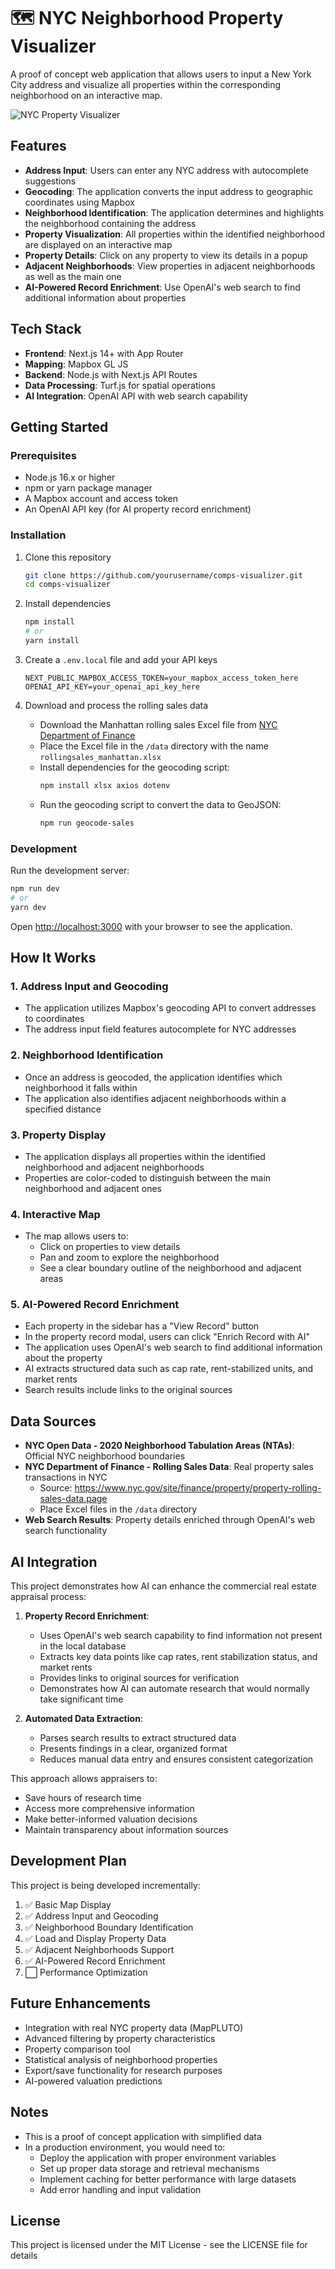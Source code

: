 # 🗺️ NYC Neighborhood Property Visualizer

A proof of concept web application that allows users to input a New York City address and visualize all properties within the corresponding neighborhood on an interactive map.

![NYC Property Visualizer](https://via.placeholder.com/1200x600?text=NYC+Property+Visualizer)

## Features

* **Address Input**: Users can enter any NYC address with autocomplete suggestions
* **Geocoding**: The application converts the input address to geographic coordinates using Mapbox
* **Neighborhood Identification**: The application determines and highlights the neighborhood containing the address
* **Property Visualization**: All properties within the identified neighborhood are displayed on an interactive map
* **Property Details**: Click on any property to view its details in a popup
* **Adjacent Neighborhoods**: View properties in adjacent neighborhoods as well as the main one
* **AI-Powered Record Enrichment**: Use OpenAI's web search to find additional information about properties

## Tech Stack

* **Frontend**: Next.js 14+ with App Router
* **Mapping**: Mapbox GL JS
* **Backend**: Node.js with Next.js API Routes
* **Data Processing**: Turf.js for spatial operations
* **AI Integration**: OpenAI API with web search capability

## Getting Started

### Prerequisites

- Node.js 16.x or higher
- npm or yarn package manager
- A Mapbox account and access token
- An OpenAI API key (for AI property record enrichment)

### Installation

1. Clone this repository
   ```bash
   git clone https://github.com/yourusername/comps-visualizer.git
   cd comps-visualizer
   ```

2. Install dependencies
   ```bash
   npm install
   # or
   yarn install
   ```

3. Create a `.env.local` file and add your API keys
   ```
   NEXT_PUBLIC_MAPBOX_ACCESS_TOKEN=your_mapbox_access_token_here
   OPENAI_API_KEY=your_openai_api_key_here
   ```

4. Download and process the rolling sales data
   * Download the Manhattan rolling sales Excel file from [NYC Department of Finance](https://www.nyc.gov/site/finance/property/property-rolling-sales-data.page)
   * Place the Excel file in the `/data` directory with the name `rollingsales_manhattan.xlsx`
   * Install dependencies for the geocoding script:
     ```bash
     npm install xlsx axios dotenv
     ```
   * Run the geocoding script to convert the data to GeoJSON:
     ```bash
     npm run geocode-sales
     ```

### Development

Run the development server:
```bash
npm run dev
# or
yarn dev
```

Open [http://localhost:3000](http://localhost:3000) with your browser to see the application.

## How It Works

### 1. Address Input and Geocoding
- The application utilizes Mapbox's geocoding API to convert addresses to coordinates
- The address input field features autocomplete for NYC addresses

### 2. Neighborhood Identification
- Once an address is geocoded, the application identifies which neighborhood it falls within
- The application also identifies adjacent neighborhoods within a specified distance

### 3. Property Display
- The application displays all properties within the identified neighborhood and adjacent neighborhoods
- Properties are color-coded to distinguish between the main neighborhood and adjacent ones

### 4. Interactive Map
- The map allows users to:
  - Click on properties to view details
  - Pan and zoom to explore the neighborhood
  - See a clear boundary outline of the neighborhood and adjacent areas

### 5. AI-Powered Record Enrichment
- Each property in the sidebar has a "View Record" button
- In the property record modal, users can click "Enrich Record with AI"
- The application uses OpenAI's web search to find additional information about the property
- AI extracts structured data such as cap rate, rent-stabilized units, and market rents
- Search results include links to the original sources

## Data Sources

* **NYC Open Data - 2020 Neighborhood Tabulation Areas (NTAs)**: Official NYC neighborhood boundaries
* **NYC Department of Finance - Rolling Sales Data**: Real property sales transactions in NYC
  * Source: https://www.nyc.gov/site/finance/property/property-rolling-sales-data.page
  * Place Excel files in the `/data` directory
* **Web Search Results**: Property details enriched through OpenAI's web search functionality

## AI Integration

This project demonstrates how AI can enhance the commercial real estate appraisal process:

1. **Property Record Enrichment**:
   - Uses OpenAI's web search capability to find information not present in the local database
   - Extracts key data points like cap rates, rent stabilization status, and market rents
   - Provides links to original sources for verification
   - Demonstrates how AI can automate research that would normally take significant time

2. **Automated Data Extraction**:
   - Parses search results to extract structured data
   - Presents findings in a clear, organized format
   - Reduces manual data entry and ensures consistent categorization

This approach allows appraisers to:
- Save hours of research time
- Access more comprehensive information
- Make better-informed valuation decisions
- Maintain transparency about information sources

## Development Plan

This project is being developed incrementally:

1. ✅ Basic Map Display
2. ✅ Address Input and Geocoding
3. ✅ Neighborhood Boundary Identification
4. ✅ Load and Display Property Data
5. ✅ Adjacent Neighborhoods Support
6. ✅ AI-Powered Record Enrichment
7. ⬜️ Performance Optimization

## Future Enhancements

- Integration with real NYC property data (MapPLUTO)
- Advanced filtering by property characteristics
- Property comparison tool
- Statistical analysis of neighborhood properties
- Export/save functionality for research purposes
- AI-powered valuation predictions

## Notes

- This is a proof of concept application with simplified data
- In a production environment, you would need to:
  - Deploy the application with proper environment variables
  - Set up proper data storage and retrieval mechanisms
  - Implement caching for better performance with large datasets
  - Add error handling and input validation

## License

This project is licensed under the MIT License - see the LICENSE file for details

